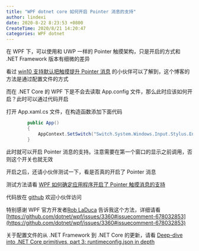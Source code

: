 ```yaml
---
title: "WPF dotnet core 如何开启 Pointer 消息的支持"
author: lindexi
date: 2020-8-22 8:23:53 +0800
CreateTime: 2020/8/21 14:20:47
categories: WPF dotnet
---
```


在 WPF 下，可以使用和 UWP 一样的 Pointer 触摸架构，只是开启的方式和 .NET Framework 版本有细微的差异

<!--more-->


<!-- CreateTime:2020/8/21 14:20:47 -->

<!-- 发布 -->

看过 [win10 支持默认把触摸提升 Pointer 消息](https://blog.lindexi.com/post/win10-%E6%94%AF%E6%8C%81%E9%BB%98%E8%AE%A4%E6%8A%8A%E8%A7%A6%E6%91%B8%E6%8F%90%E5%8D%87-Pointer-%E6%B6%88%E6%81%AF.html) 的小伙伴可以了解到，这个博客的方法是通过配置文件的方式

而在 .NET Core 的 WPF 下是不会去读取  App.config 文件，那么此时应该如何开启？此时可以通过代码开启

打开 App.xaml.cs 文件，在构造函数添加下面代码

```csharp
        public App()
        {
            AppContext.SetSwitch("Switch.System.Windows.Input.Stylus.EnablePointerSupport", true);
        }
```

此时就可以开启 Pointer 消息的支持。注意需要在第一个窗口的显示之前调用，否则这个开关也就无效

开启之后，还请小伙伴测试一下，看是否真的开启了 Pointer 消息

测试方法请看 [WPF 如何确定应用程序开启了 Pointer 触摸消息的支持](https://blog.lindexi.com/post/WPF-%E5%A6%82%E4%BD%95%E7%A1%AE%E5%AE%9A%E5%BA%94%E7%94%A8%E7%A8%8B%E5%BA%8F%E5%BC%80%E5%90%AF%E4%BA%86-Pointer-%E8%A7%A6%E6%91%B8%E6%B6%88%E6%81%AF%E7%9A%84%E6%94%AF%E6%8C%81.html)

代码放在 [github](https://github.com/lindexi/lindexi_gd/tree/4c87d6d1b73dfa725a37e913c5568333201834af/KemjawyecawDurbahelal) 欢迎小伙伴访问



特别感谢 WPF 官方开发者[Rob LaDuca](https://github.com/rladuca) 告诉我这个方法，详细请看 [https://github.com/dotnet/wpf/issues/3360#issuecomment-678032853](https://github.com/dotnet/wpf/issues/3360#issuecomment-678032853)

关于配置文件的从 .NET Framework 到 .NET Core 的更新，请看 [Deep-dive into .NET Core primitives, part 3: runtimeconfig.json in depth](https://natemcmaster.com/blog/2019/01/09/netcore-primitives-3/#additional-runtime-settings )

